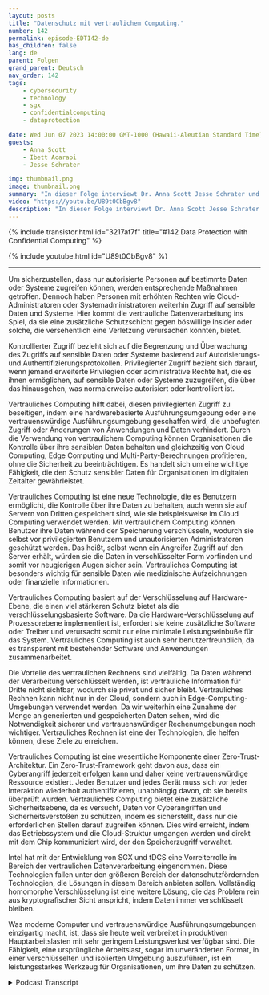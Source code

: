 ```yaml
---
layout: posts
title: "Datenschutz mit vertraulichem Computing."
number: 142
permalink: episode-EDT142-de
has_children: false
lang: de
parent: Folgen
grand_parent: Deutsch
nav_order: 142
tags:
    - cybersecurity
    - technology
    - sgx
    - confidentialcomputing
    - dataprotection

date: Wed Jun 07 2023 14:00:00 GMT-1000 (Hawaii-Aleutian Standard Time)
guests:
    - Anna Scott
    - Ibett Acarapi
    - Jesse Schrater

img: thumbnail.png
image: thumbnail.png
summary: "In dieser Folge interviewt Dr. Anna Scott Jesse Schrater und Ibett Acarapi darüber, wie man Daten mithilfe vertraulicher Berechnung schützen kann."
video: "https://youtu.be/U89t0CbBgv8"
description: "In dieser Folge interviewt Dr. Anna Scott Jesse Schrater und Ibett Acarapi darüber, wie man Daten mithilfe vertraulicher Berechnung schützen kann."
---
```


<div>
{% include transistor.html id="3217af7f" title="#142 Data Protection with Confidential Computing" %}

{% include youtube.html id="U89t0CbBgv8" %}
</div>

---

Um sicherzustellen, dass nur autorisierte Personen auf bestimmte Daten oder Systeme zugreifen können, werden entsprechende Maßnahmen getroffen. Dennoch haben Personen mit erhöhten Rechten wie Cloud-Administratoren oder Systemadministratoren weiterhin Zugriff auf sensible Daten und Systeme. Hier kommt die vertrauliche Datenverarbeitung ins Spiel, da sie eine zusätzliche Schutzschicht gegen böswillige Insider oder solche, die versehentlich eine Verletzung verursachen könnten, bietet.

Kontrollierter Zugriff bezieht sich auf die Begrenzung und Überwachung des Zugriffs auf sensible Daten oder Systeme basierend auf Autorisierungs- und Authentifizierungsprotokollen. Privilegierter Zugriff bezieht sich darauf, wenn jemand erweiterte Privilegien oder administrative Rechte hat, die es ihnen ermöglichen, auf sensible Daten oder Systeme zuzugreifen, die über das hinausgehen, was normalerweise autorisiert oder kontrolliert ist.

Vertrauliches Computing hilft dabei, diesen privilegierten Zugriff zu beseitigen, indem eine hardwarebasierte Ausführungsumgebung oder eine vertrauenswürdige Ausführungsumgebung geschaffen wird, die unbefugten Zugriff oder Änderungen von Anwendungen und Daten verhindert. Durch die Verwendung von vertraulichem Computing können Organisationen die Kontrolle über ihre sensiblen Daten behalten und gleichzeitig von Cloud Computing, Edge Computing und Multi-Party-Berechnungen profitieren, ohne die Sicherheit zu beeinträchtigen. Es handelt sich um eine wichtige Fähigkeit, die den Schutz sensibler Daten für Organisationen im digitalen Zeitalter gewährleistet.

Vertrauliches Computing ist eine neue Technologie, die es Benutzern ermöglicht, die Kontrolle über ihre Daten zu behalten, auch wenn sie auf Servern von Dritten gespeichert sind, wie sie beispielsweise im Cloud Computing verwendet werden. Mit vertraulichem Computing können Benutzer ihre Daten während der Speicherung verschlüsseln, wodurch sie selbst vor privilegierten Benutzern und unautorisierten Administratoren geschützt werden. Das heißt, selbst wenn ein Angreifer Zugriff auf den Server erhält, würden sie die Daten in verschlüsselter Form vorfinden und somit vor neugierigen Augen sicher sein. Vertrauliches Computing ist besonders wichtig für sensible Daten wie medizinische Aufzeichnungen oder finanzielle Informationen.

Vertrauliches Computing basiert auf der Verschlüsselung auf Hardware-Ebene, die einen viel stärkeren Schutz bietet als die verschlüsselungsbasierte Software. Da die Hardware-Verschlüsselung auf Prozessorebene implementiert ist, erfordert sie keine zusätzliche Software oder Treiber und verursacht somit nur eine minimale Leistungseinbuße für das System. Vertrauliches Computing ist auch sehr benutzerfreundlich, da es transparent mit bestehender Software und Anwendungen zusammenarbeitet.

Die Vorteile des vertraulichen Rechnens sind vielfältig. Da Daten während der Verarbeitung verschlüsselt werden, ist vertrauliche Information für Dritte nicht sichtbar, wodurch sie privat und sicher bleibt. Vertrauliches Rechnen kann nicht nur in der Cloud, sondern auch in Edge-Computing-Umgebungen verwendet werden. Da wir weiterhin eine Zunahme der Menge an generierten und gespeicherten Daten sehen, wird die Notwendigkeit sicherer und vertrauenswürdiger Rechenumgebungen noch wichtiger. Vertrauliches Rechnen ist eine der Technologien, die helfen können, diese Ziele zu erreichen.

Vertrauliches Computing ist eine wesentliche Komponente einer Zero-Trust-Architektur. Ein Zero-Trust-Framework geht davon aus, dass ein Cyberangriff jederzeit erfolgen kann und daher keine vertrauenswürdige Ressource existiert. Jeder Benutzer und jedes Gerät muss sich vor jeder Interaktion wiederholt authentifizieren, unabhängig davon, ob sie bereits überprüft wurden. Vertrauliches Computing bietet eine zusätzliche Sicherheitsebene, da es versucht, Daten vor Cyberangriffen und Sicherheitsverstößen zu schützen, indem es sicherstellt, dass nur die erforderlichen Stellen darauf zugreifen können. Dies wird erreicht, indem das Betriebssystem und die Cloud-Struktur umgangen werden und direkt mit dem Chip kommuniziert wird, der den Speicherzugriff verwaltet.

Intel hat mit der Entwicklung von SGX und tDCS eine Vorreiterrolle im Bereich der vertraulichen Datenverarbeitung eingenommen. Diese Technologien fallen unter den größeren Bereich der datenschutzfördernden Technologien, die Lösungen in diesem Bereich anbieten sollen. Vollständig homomorphe Verschlüsselung ist eine weitere Lösung, die das Problem rein aus kryptografischer Sicht anspricht, indem Daten immer verschlüsselt bleiben.

Was moderne Computer und vertrauenswürdige Ausführungsumgebungen einzigartig macht, ist, dass sie heute weit verbreitet in produktiven Hauptarbeitslasten mit sehr geringem Leistungsverlust verfügbar sind. Die Fähigkeit, eine ursprüngliche Arbeitslast, sogar im unveränderten Format, in einer verschlüsselten und isolierten Umgebung auszuführen, ist ein leistungsstarkes Werkzeug für Organisationen, um ihre Daten zu schützen.



<details>
<summary> Podcast Transcript </summary>

<p></p>

</details>
